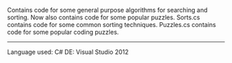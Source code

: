 Contains code for some general purpose algorithms for searching and sorting. Now also contains code for some popular puzzles.
Sorts.cs contains code for some common sorting techniques.
Puzzles.cs contains code for some popular coding puzzles.

----------------------
Language used: C#
DE: Visual Studio 2012